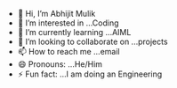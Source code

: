 - 👋 Hi, I’m Abhijit Mulik
- 👀 I’m interested in ...Coding
- 🌱 I’m currently learning ...AIML
- 💞️ I’m looking to collaborate on ...projects
- 📫 How to reach me ...email
- 😄 Pronouns: ...He/Him
- ⚡ Fun fact: ...I am doing an Engineering

<!---
AbhijitMulik/AbhijitMulik is a ✨ special ✨ repository because its `README.md` (this file) appears on your GitHub profile.
You can click the Preview link to take a look at your changes.
--->
